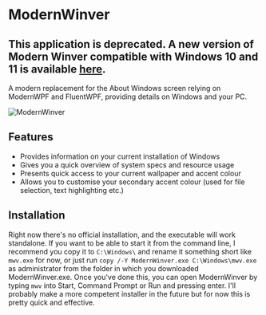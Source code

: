 # ModernWinver

## This application is deprecated. A new version of Modern Winver compatible with Windows 10 and 11 is available [here](https://github.com/torchgm/NewModernWinver).


A modern replacement for the About Windows screen relying on ModernWPF and FluentWPF, providing details on Windows and your PC.

![ModernWinver](https://cdn.discordapp.com/attachments/272509873479221249/805509239816585256/dragfrom.202101311846062843.png) 

## Features
 - Provides information on your current installation of Windows
 - Gives you a quick overview of system specs and resource usage
 - Presents quick access to your current wallpaper and accent colour
 - Allows you to customise your secondary accent colour (used for file selection, text highlighting etc.)

## Installation
Right now there's no official installation, and the executable will work standalone. If you want to be able to start it from the command line, I recommend you copy it to `C:\Windows\` and rename it something short like `mwv.exe` for now, or just run `copy /-Y ModernWinver.exe C:\Windows\mwv.exe` as administrator from the folder in which you downloaded ModernWinver.exe. Once you've done this, you can open ModernWinver by typing `mwv` into Start, Command Prompt or Run and pressing enter. I'll probably make a more competent installer in the future but for now this is pretty quick and effective.
